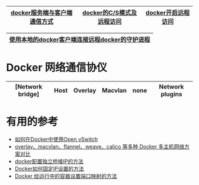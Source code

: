 
[docker服务端与客户端通信方式](https://blog.csdn.net/weixin_30883777/article/details/97155979)|[docker的C/S模式及远程访问](https://blog.csdn.net/sinat_35930259/article/details/79648963)|[docker开启远程访问](https://blog.csdn.net/lanwp5302/article/details/86620770)|
---|---|---|

[使用本地的docker客户端连接远程docker的守护进程](https://www.jianshu.com/p/2ad009ae95ad)|
---|


# Docker 网络通信协仪

[Network bridge]|Host|Overlay|Macvlan|none|Network plugins|
---|---|---|---|---|---|






# 有用的参考

* [如何在Docker中使用Open vSwitch](https://blog.csdn.net/weixin_34405925/article/details/90385904)
* [overlay、macvlan、flannel、weave、calico 等多种 Docker 多主机网络方案对比](http://www.bubuko.com/infodetail-2639743.html)
* [docker配置独立桥接IP的方法](https://www.jb51.net/article/104031.htm)
* [Docker如何固定IP设置的方法](https://www.jb51.net/article/118396.htm)
* [Docker 给运行中的容器设置端口映射的方法](https://www.jb51.net/article/127630.htm)
